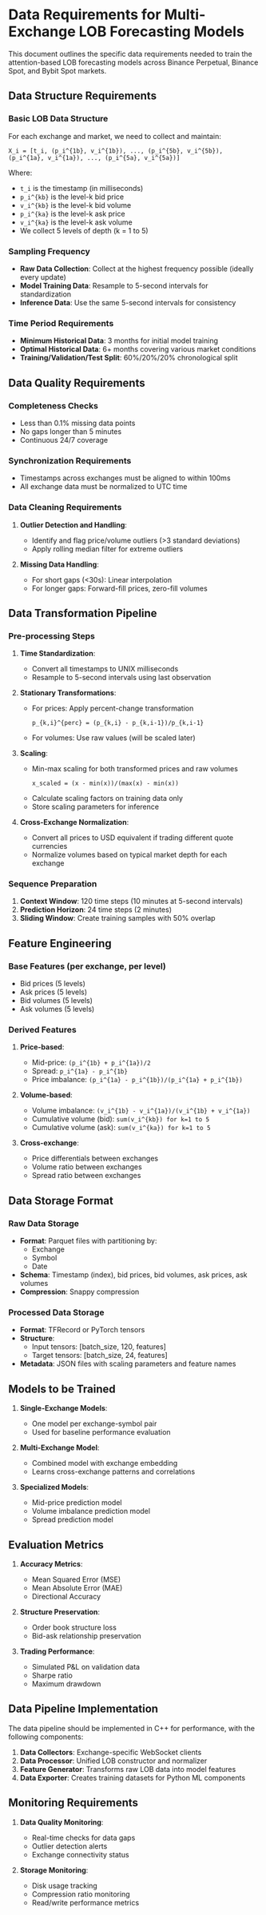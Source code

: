 # Data Requirements for Multi-Exchange LOB Forecasting Models

This document outlines the specific data requirements needed to train the attention-based LOB forecasting models across Binance Perpetual, Binance Spot, and Bybit Spot markets.

## Data Structure Requirements

### Basic LOB Data Structure

For each exchange and market, we need to collect and maintain:

```
X_i = [t_i, (p_i^{1b}, v_i^{1b}), ..., (p_i^{5b}, v_i^{5b}), (p_i^{1a}, v_i^{1a}), ..., (p_i^{5a}, v_i^{5a})]
```

Where:
- `t_i` is the timestamp (in milliseconds)
- `p_i^{kb}` is the level-k bid price
- `v_i^{kb}` is the level-k bid volume
- `p_i^{ka}` is the level-k ask price
- `v_i^{ka}` is the level-k ask volume
- We collect 5 levels of depth (k = 1 to 5)

### Sampling Frequency

- **Raw Data Collection**: Collect at the highest frequency possible (ideally every update)
- **Model Training Data**: Resample to 5-second intervals for standardization
- **Inference Data**: Use the same 5-second intervals for consistency

### Time Period Requirements

- **Minimum Historical Data**: 3 months for initial model training
- **Optimal Historical Data**: 6+ months covering various market conditions
- **Training/Validation/Test Split**: 60%/20%/20% chronological split

## Data Quality Requirements

### Completeness Checks

- Less than 0.1% missing data points
- No gaps longer than 5 minutes
- Continuous 24/7 coverage

### Synchronization Requirements

- Timestamps across exchanges must be aligned to within 100ms
- All exchange data must be normalized to UTC time

### Data Cleaning Requirements

1. **Outlier Detection and Handling**:
   - Identify and flag price/volume outliers (>3 standard deviations)
   - Apply rolling median filter for extreme outliers

2. **Missing Data Handling**:
   - For short gaps (<30s): Linear interpolation
   - For longer gaps: Forward-fill prices, zero-fill volumes

## Data Transformation Pipeline

### Pre-processing Steps

1. **Time Standardization**:
   - Convert all timestamps to UNIX milliseconds
   - Resample to 5-second intervals using last observation

2. **Stationary Transformations**:
   - For prices: Apply percent-change transformation
     ```
     p_{k,i}^{perc} = (p_{k,i} - p_{k,i-1})/p_{k,i-1}
     ```
   - For volumes: Use raw values (will be scaled later)

3. **Scaling**:
   - Min-max scaling for both transformed prices and raw volumes
     ```
     x_scaled = (x - min(x))/(max(x) - min(x))
     ```
   - Calculate scaling factors on training data only
   - Store scaling parameters for inference

4. **Cross-Exchange Normalization**:
   - Convert all prices to USD equivalent if trading different quote currencies
   - Normalize volumes based on typical market depth for each exchange

### Sequence Preparation

1. **Context Window**: 120 time steps (10 minutes at 5-second intervals)
2. **Prediction Horizon**: 24 time steps (2 minutes)
3. **Sliding Window**: Create training samples with 50% overlap

## Feature Engineering

### Base Features (per exchange, per level)

- Bid prices (5 levels)
- Ask prices (5 levels)
- Bid volumes (5 levels)
- Ask volumes (5 levels)

### Derived Features

1. **Price-based**:
   - Mid-price: `(p_i^{1b} + p_i^{1a})/2`
   - Spread: `p_i^{1a} - p_i^{1b}`
   - Price imbalance: `(p_i^{1a} - p_i^{1b})/(p_i^{1a} + p_i^{1b})`

2. **Volume-based**:
   - Volume imbalance: `(v_i^{1b} - v_i^{1a})/(v_i^{1b} + v_i^{1a})`
   - Cumulative volume (bid): `sum(v_i^{kb}) for k=1 to 5`
   - Cumulative volume (ask): `sum(v_i^{ka}) for k=1 to 5`

3. **Cross-exchange**:
   - Price differentials between exchanges
   - Volume ratio between exchanges
   - Spread ratio between exchanges

## Data Storage Format

### Raw Data Storage

- **Format**: Parquet files with partitioning by:
  - Exchange
  - Symbol
  - Date
- **Schema**: Timestamp (index), bid prices, bid volumes, ask prices, ask volumes
- **Compression**: Snappy compression

### Processed Data Storage

- **Format**: TFRecord or PyTorch tensors
- **Structure**: 
  - Input tensors: [batch_size, 120, features]
  - Target tensors: [batch_size, 24, features]
- **Metadata**: JSON files with scaling parameters and feature names

## Models to be Trained

1. **Single-Exchange Models**:
   - One model per exchange-symbol pair
   - Used for baseline performance evaluation

2. **Multi-Exchange Model**:
   - Combined model with exchange embedding
   - Learns cross-exchange patterns and correlations

3. **Specialized Models**:
   - Mid-price prediction model
   - Volume imbalance prediction model
   - Spread prediction model

## Evaluation Metrics

1. **Accuracy Metrics**:
   - Mean Squared Error (MSE)
   - Mean Absolute Error (MAE)
   - Directional Accuracy

2. **Structure Preservation**:
   - Order book structure loss
   - Bid-ask relationship preservation

3. **Trading Performance**:
   - Simulated P&L on validation data
   - Sharpe ratio
   - Maximum drawdown

## Data Pipeline Implementation

The data pipeline should be implemented in C++ for performance, with the following components:

1. **Data Collectors**: Exchange-specific WebSocket clients
2. **Data Processor**: Unified LOB constructor and normalizer
3. **Feature Generator**: Transforms raw LOB data into model features
4. **Data Exporter**: Creates training datasets for Python ML components

## Monitoring Requirements

1. **Data Quality Monitoring**:
   - Real-time checks for data gaps
   - Outlier detection alerts
   - Exchange connectivity status

2. **Storage Monitoring**:
   - Disk usage tracking
   - Compression ratio monitoring
   - Read/write performance metrics
